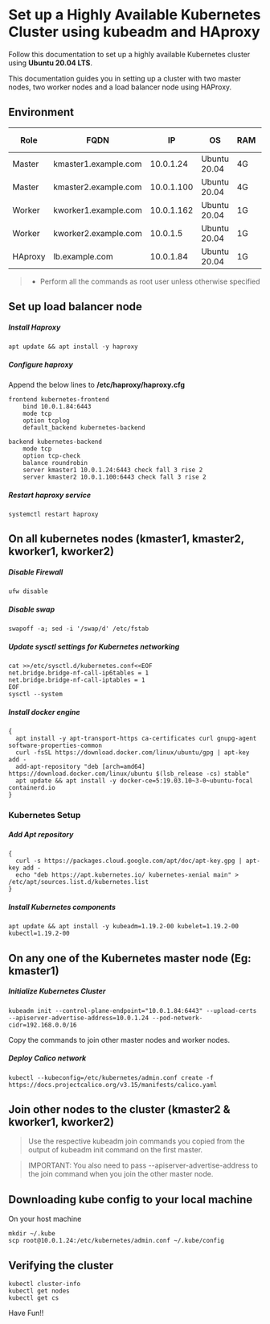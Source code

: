 # Set up a Highly Available Kubernetes Cluster using kubeadm and HAproxy
Follow this documentation to set up a highly available Kubernetes cluster using __Ubuntu 20.04 LTS__.

This documentation guides you in setting up a cluster with two master nodes, two worker nodes and a load balancer node using HAProxy.

## Environment
|Role|FQDN|IP|OS|RAM|CPU|API Version|
|----|----|----|----|----|----|----|
|Master|kmaster1.example.com|10.0.1.24|Ubuntu 20.04|4G|2|1.19|
|Master|kmaster2.example.com|10.0.1.100|Ubuntu 20.04|4G|2|1.19|
|Worker|kworker1.example.com|10.0.1.162|Ubuntu 20.04|1G|1|1.19|
|Worker|kworker2.example.com|10.0.1.5|Ubuntu 20.04|1G|1|1.19|
|HAproxy|lb.example.com|10.0.1.84|Ubuntu 20.04|1G|1|


> * Perform all the commands as root user unless otherwise specified


## Set up load balancer node
##### Install Haproxy
```
apt update && apt install -y haproxy
```
##### Configure haproxy
Append the below lines to **/etc/haproxy/haproxy.cfg**
```
frontend kubernetes-frontend
    bind 10.0.1.84:6443
    mode tcp
    option tcplog
    default_backend kubernetes-backend

backend kubernetes-backend
    mode tcp
    option tcp-check
    balance roundrobin
    server kmaster1 10.0.1.24:6443 check fall 3 rise 2
    server kmaster2 10.0.1.100:6443 check fall 3 rise 2
```
##### Restart haproxy service
```
systemctl restart haproxy
```

## On all kubernetes nodes (kmaster1, kmaster2, kworker1, kworker2)
##### Disable Firewall
```
ufw disable
```
##### Disable swap
```
swapoff -a; sed -i '/swap/d' /etc/fstab
```
##### Update sysctl settings for Kubernetes networking
```
cat >>/etc/sysctl.d/kubernetes.conf<<EOF
net.bridge.bridge-nf-call-ip6tables = 1
net.bridge.bridge-nf-call-iptables = 1
EOF
sysctl --system
```
##### Install docker engine
```
{
  apt install -y apt-transport-https ca-certificates curl gnupg-agent software-properties-common
  curl -fsSL https://download.docker.com/linux/ubuntu/gpg | apt-key add -
  add-apt-repository "deb [arch=amd64] https://download.docker.com/linux/ubuntu $(lsb_release -cs) stable"
  apt update && apt install -y docker-ce=5:19.03.10~3-0~ubuntu-focal containerd.io
}
```
### Kubernetes Setup
##### Add Apt repository
```
{
  curl -s https://packages.cloud.google.com/apt/doc/apt-key.gpg | apt-key add -
  echo "deb https://apt.kubernetes.io/ kubernetes-xenial main" > /etc/apt/sources.list.d/kubernetes.list
}
```
##### Install Kubernetes components
```
apt update && apt install -y kubeadm=1.19.2-00 kubelet=1.19.2-00 kubectl=1.19.2-00
```
## On any one of the Kubernetes master node (Eg: kmaster1)
##### Initialize Kubernetes Cluster
```
kubeadm init --control-plane-endpoint="10.0.1.84:6443" --upload-certs --apiserver-advertise-address=10.0.1.24 --pod-network-cidr=192.168.0.0/16
```
Copy the commands to join other master nodes and worker nodes.
##### Deploy Calico network
```
kubectl --kubeconfig=/etc/kubernetes/admin.conf create -f https://docs.projectcalico.org/v3.15/manifests/calico.yaml
```

## Join other nodes to the cluster (kmaster2 & kworker1, kworker2)
> Use the respective kubeadm join commands you copied from the output of kubeadm init command on the first master.

> IMPORTANT: You also need to pass --apiserver-advertise-address to the join command when you join the other master node.

## Downloading kube config to your local machine
On your host machine
```
mkdir ~/.kube
scp root@10.0.1.24:/etc/kubernetes/admin.conf ~/.kube/config
```

## Verifying the cluster
```
kubectl cluster-info
kubectl get nodes
kubectl get cs
```

Have Fun!!
